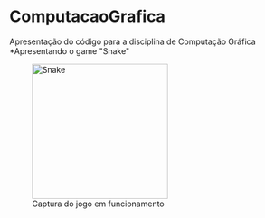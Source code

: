 # ComputacaoGrafica
Apresentação do código para a disciplina de Computação Gráfica
<br>
*Apresentando o game "Snake"
<br>
  <figure>
    <img src = "https://i.imgur.com/T559Hzs.png" alt = "Snake" heidth = "240" width = "240">
    <figcaption>Captura do jogo em funcionamento</figcaption>
  <figure/>
